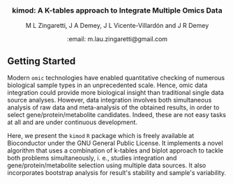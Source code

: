 <h3 align="center";style="text-align: center;" markdown="1"> kimod: A K-tables approach to Integrate Multiple Omics Data</h3>

 <p align="center">
  M L Zingaretti, J A Demey, J L Vicente-Villardón and J R Demey 
 <p align="center">
 :email: m.lau.zingaretti@gmail.com

<p align="center">


## Getting Started

Modern ```omic``` technologies have enabled quantitative checking of numerous biological sample types in an unprecedented scale. Hence, omic data integration could provide more biological insight than traditional single data source analyses. However, data integration involves both simultaneous analysis of raw data and meta-analysis of the obtained results, in order to select gene/protein/metabolite candidates. Indeed, these are not easy tasks at all and are under continuous development.

Here, we present the ```kimod```  ```R``` package which is freely available at Bioconductor under the GNU General Public License. It implements a novel algorithm that uses a combination of k-tables and biplot approach to tackle both problems simultaneously, i. e., studies integration and gene/protein/metabolite selection using multiple data sources. It also incorporates bootstrap analysis for result's stability and sample's variability. 

